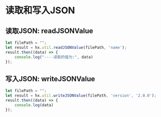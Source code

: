 # 读取和写入JSON

## 读取JSON: readJSONValue


```js
let filePath = "";
let result = hx.util.readJSONValue(filePath, 'name');
result.then((data) => {
    console.log("----读取的值为:", data)
});
```


## 写入JSON: writeJSONValue

```js
let filePath = "";
let result = hx.util.writeJSONValue(filePath, 'version', '2.0.0');
result.then((data) => {
    console.log(data)
});
```
